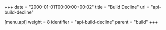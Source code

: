 +++
date = "2000-01-01T00:00:00+00:02"
title = "Build Decline"
url = "api-build-decline"

[menu.api]
  weight = 8
  identifier = "api-build-decline"
  parent = "build"
+++
